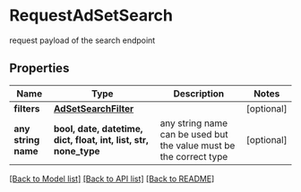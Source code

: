 # RequestAdSetSearch

request payload of the search endpoint

## Properties
Name | Type | Description | Notes
------------ | ------------- | ------------- | -------------
**filters** | [**AdSetSearchFilter**](AdSetSearchFilter.md) |  | [optional] 
**any string name** | **bool, date, datetime, dict, float, int, list, str, none_type** | any string name can be used but the value must be the correct type | [optional]

[[Back to Model list]](../README.md#documentation-for-models) [[Back to API list]](../README.md#documentation-for-api-endpoints) [[Back to README]](../README.md)


